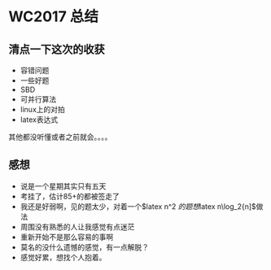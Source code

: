 # WC2017 总结 #
## 清点一下这次的收获 ##
- 容错问题
- 一些好题
- SBD
- 可并行算法
- linux上的对拍
- latex表达式

其他都没听懂或者之前就会。。。。
## 感想 ##
- 说是一个星期其实只有五天
- 考挂了，估计85+的都被签走了
- 我还是好弱啊，见的题太少，对着一个$latex n^2 $的题想$latex n\log_2{n]$做法
- 周围没有熟悉的人让我感觉有点迷茫
- 重新开始不是那么容易的事啊
- 莫名的没什么遗憾的感觉，有一点解脱？
- 感觉好累，想找个人抱着。

